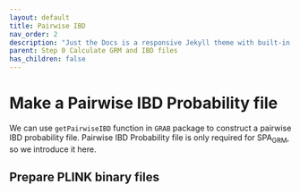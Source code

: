 ```yaml
---
layout: default
title: Pairwise IBD
nav_order: 2
description: "Just the Docs is a responsive Jekyll theme with built-in search that is easily customizable and hosted on GitHub Pages."
parent: Step 0 Calculate GRM and IBD files
has_children: false
---
```


# Make a Pairwise IBD Probability file

We can use  `getPairwiseIBD` function in `GRAB` package to construct a pairwise IBD probability file. Pairwise IBD Probability file is only required for SPA<sub>GRM</sub>, so we introduce it here.

## Prepare PLINK binary files


